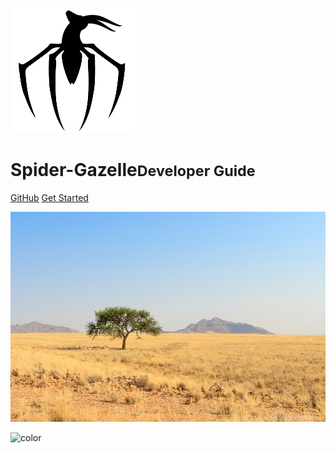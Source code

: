 ![logo](coverpage-logo.png)

# Spider-Gazelle<small>Developer Guide</small>

[GitHub](https://github.com/spider-gazelle/)
[Get Started](#main)

![](coverpage-savannah.jpg)

![color](#f1f1f1)
